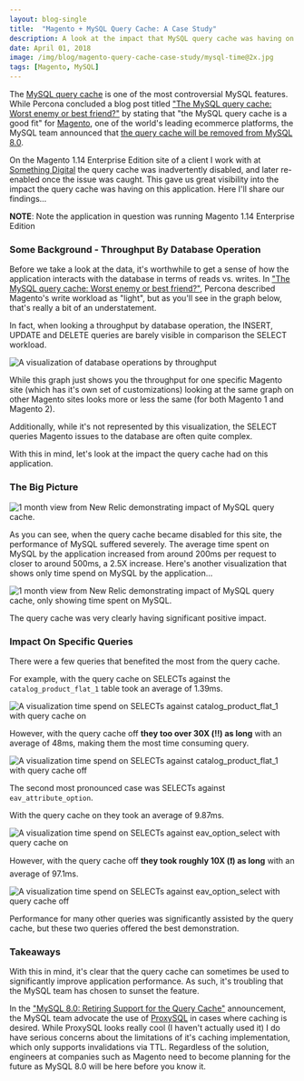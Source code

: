 ```yaml
---
layout: blog-single
title:  "Magento + MySQL Query Cache: A Case Study"
description: A look at the impact that MySQL query cache was having on a Magento 1.14 Enterprise production application
date: April 01, 2018
image: /img/blog/magento-query-cache-case-study/mysql-time@2x.jpg
tags: [Magento, MySQL]
---
```


The [MySQL query cache](https://dev.mysql.com/doc/refman/5.7/en/query-cache.html) is one of the most controversial MySQL features. While Percona concluded a blog post titled ["The MySQL query cache: Worst enemy or best friend?"](https://www.percona.com/blog/2015/08/07/mysql-query-cache-worst-enemy-best-friend/) by stating that "the MySQL query cache is a good fit" for [Magento](https://magento.com/), one of the world's leading ecommerce platforms, the MySQL team announced that [the query cache will be removed from MySQL 8.0](https://mysqlserverteam.com/mysql-8-0-retiring-support-for-the-query-cache/).

On the Magento 1.14 Enterprise Edition site of a client I work with at [Something Digital](https://www.somethingdigital.com/) the query cache was inadvertently disabled, and later re-enabled once the issue was caught. This gave us great visibility into the impact the query cache was having on this application. Here I'll share our findings...

<!-- excerpt_separator -->

<div class="tout tout--secondary">
<p><strong>NOTE</strong>: Note the application in question was running Magento 1.14 Enterprise Edition</p>
</div>

### Some Background - Throughput By Database Operation

Before we take a look at the data, it's worthwhile to get a sense of how the application interacts with the database in terms of reads vs. writes. In ["The MySQL query cache: Worst enemy or best friend?"](https://www.percona.com/blog/2015/08/07/mysql-query-cache-worst-enemy-best-friend/), Percona described Magento's write workload as "light", but as you'll see in the graph below, that's really a bit of an understatement.

In fact, when looking a throughput by database operation, the INSERT, UPDATE and DELETE queries are barely visible in comparison the SELECT workload. 

<img
  class="rounded shadow"
  src="/img/blog/magento-query-cache-case-study/database-operations-by-throughput@1x.jpg"
  srcset="/img/blog/magento-query-cache-case-study/database-operations-by-throughput@1x.jpg 1x, /img/blog/magento-query-cache-case-study/database-operations-by-throughput@2x.jpg 2x"
  alt="A visualization of database operations by throughput">

While this graph just shows you the throughput for one specific Magento site (which has it's own set of customizations) looking at the same graph on other Magento sites looks more or less the same (for both Magento 1 and Magento 2).

Additionally, while it's not represented by this visualization, the SELECT queries Magento issues to the database are often quite complex. 

With this in mind, let's look at the impact the query cache had on this application.

### The Big Picture

<img
  class="rounded shadow"
  src="/img/blog/magento-query-cache-case-study/big-picture-2@1x.jpg"
  srcset="/img/blog/magento-query-cache-case-study/big-picture-2@1x.jpg 1x, /img/blog/magento-query-cache-case-study/big-picture-2@2x.jpg 2x"
  alt="1 month view from New Relic demonstrating impact of MySQL query cache.">

As you can see, when the query cache became disabled for this site, the performance of MySQL suffered severely. The average time spent on MySQL by the application increased from around 200ms per request to closer to around 500ms, a 2.5X increase. Here's another visualization that shows only time spend on MySQL by the application...

<img
  class="rounded shadow"
  src="/img/blog/magento-query-cache-case-study/mysql-time@1x.jpg"
  srcset="/img/blog/magento-query-cache-case-study/mysql-time@1x.jpg 1x, /img/blog/magento-query-cache-case-study/mysql-time@2x.jpg 2x"
  alt="1 month view from New Relic demonstrating impact of MySQL query cache, only showing time spent on MySQL.">

The query cache was very clearly having significant positive impact.

### Impact On Specific Queries

There were a few queries that benefited the most from the query cache.

For example, with the query cache on SELECTs against the `catalog_product_flat_1` table took an average of 1.39ms.

<img
  class="rounded shadow"
  src="/img/blog/magento-query-cache-case-study/catalog-product-flat-1-select-query-cache-on@1x.jpg"
  srcset="/img/blog/magento-query-cache-case-study/catalog-product-flat-1-select-query-cache-on@1x.jpg 1x, /img/blog/magento-query-cache-case-study/catalog-product-flat-1-select-query-cache-on@2x.jpg 2x"
  alt="A visualization time spend on SELECTs against catalog_product_flat_1 with query cache on">
  
However, with the query cache off **they too over 30X (:bangbang:) as long** with an average of 48ms, making them the most time consuming query.

<img
  class="rounded shadow"
  src="/img/blog/magento-query-cache-case-study/catalog-product-flat-1-select-query-cache-off@1x.jpg"
  srcset="/img/blog/magento-query-cache-case-study/catalog-product-flat-1-select-query-cache-off@1x.jpg 1x, /img/blog/magento-query-cache-case-study/catalog-product-flat-1-select-query-cache-off@2x.jpg 2x"
  alt="A visualization time spend on SELECTs against catalog_product_flat_1 with query cache off">
  
The second most pronounced case was SELECTs against `eav_attribute_option`. 

With the query cache on they took an average of 9.87ms.

<img
  class="rounded shadow"
  src="/img/blog/magento-query-cache-case-study/eav-attribute-option-select-query-cache-on@1x.jpg"
  srcset="/img/blog/magento-query-cache-case-study/eav-attribute-option-select-query-cache-on@1x.jpg 1x, /img/blog/magento-query-cache-case-study/eav-attribute-option-select-query-cache-on@2x.jpg 2x"
  alt="A visualization time spend on SELECTs against eav_option_select with query cache on">
  
However, with the query cache off **they took roughly 10X (:exclamation:) as long** with an average of 97.1ms.

<img
  class="rounded shadow"
  src="/img/blog/magento-query-cache-case-study/eav-attribute-option-select-query-cache-off@1x.jpg"
  srcset="/img/blog/magento-query-cache-case-study/eav-attribute-option-select-query-cache-off@1x.jpg 1x, /img/blog/magento-query-cache-case-study/eav-attribute-option-select-query-cache-off@2x.jpg 2x"
  alt="A visualization time spend on SELECTs against eav_option_select with query cache off">
  
Performance for many other queries was significantly assisted by the query cache, but these two queries offered the best demonstration.
  
### Takeaways

With this in mind, it's clear that the query cache can sometimes be used to significantly improve application performance. As such, it's troubling that the MySQL team has chosen to sunset the feature.

In the ["MySQL 8.0: Retiring Support for the Query Cache"](https://mysqlserverteam.com/mysql-8-0-retiring-support-for-the-query-cache/) announcement, the MySQL team advocate the use of [ProxySQL](http://proxysql.com/) in cases where caching is desired. While ProxySQL looks really cool (I haven't actually used it) I do have serious concerns about the limitations of it's caching implementation, which only supports invalidations via TTL. Regardless of the solution, engineers at companies such as Magento need to become planning for the future as MySQL 8.0 will be here before you know it.


